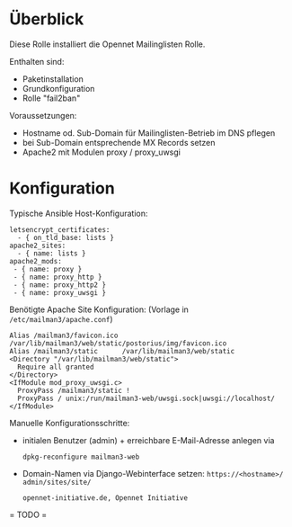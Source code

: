# Überblick
Diese Rolle installiert die Opennet Mailinglisten Rolle.

Enthalten sind:
* Paketinstallation
* Grundkonfiguration
* Rolle "fail2ban"

Voraussetzungen:
* Hostname od. Sub-Domain für Mailinglisten-Betrieb im DNS pflegen
* bei Sub-Domain entsprechende MX Records setzen
* Apache2 mit Modulen proxy / proxy_uwsgi

# Konfiguration 

Typische Ansible Host-Konfiguration:

```
letsencrypt_certificates:
  - { on_tld_base: lists }
apache2_sites:
  - { name: lists }
apache2_mods:
 - { name: proxy }
 - { name: proxy_http }
 - { name: proxy_http2 }
 - { name: proxy_uwsgi }
```

Benötigte Apache Site Konfiguration:
(Vorlage in `/etc/mailman3/apache.conf`)

```
Alias /mailman3/favicon.ico /var/lib/mailman3/web/static/postorius/img/favicon.ico
Alias /mailman3/static      /var/lib/mailman3/web/static
<Directory "/var/lib/mailman3/web/static">
  Require all granted
</Directory>
<IfModule mod_proxy_uwsgi.c>
  ProxyPass /mailman3/static !
  ProxyPass / unix:/run/mailman3-web/uwsgi.sock|uwsgi://localhost/
</IfModule>
```

Manuelle Konfigurationsschritte:
* initialen Benutzer (admin) + erreichbare E-Mail-Adresse anlegen via
  ```
  dpkg-reconfigure mailman3-web
  ```
* Domain-Namen via Django-Webinterface setzen: `https://<hostname>/  admin/sites/site/`
  ```
  opennet-initiative.de, Opennet Initiative
  ```

= TODO =

